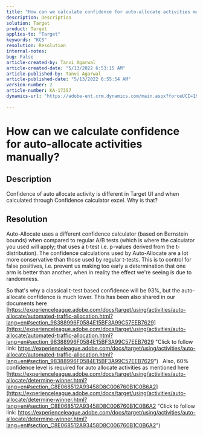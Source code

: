 ```yaml
---
title: "How can we calculate confidence for auto-allocate activities manually?"
description: Description
solution: Target
product: Target
applies-to: "Target"
keywords: "KCS"
resolution: Resolution
internal-notes: 
bug: False
article-created-by: Tanvi Agarwal
article-created-date: "5/13/2022 6:53:15 AM"
article-published-by: Tanvi Agarwal
article-published-date: "5/13/2022 6:55:54 AM"
version-number: 2
article-number: KA-17357
dynamics-url: "https://adobe-ent.crm.dynamics.com/main.aspx?forceUCI=1&pagetype=entityrecord&etn=knowledgearticle&id=9b1eb859-89d2-ec11-a7b5-00224809c27a"

---
```

# How can we calculate confidence for auto-allocate activities manually?

## Description


Confidence of auto allocate activity is different in Target UI and when calculated through Confidence calculator excel. Why is that?


## Resolution


Auto-Allocate uses a different confidence calculator (based on Bernstein bounds) when compared to regular A/B tests (which is where the calculator you used will apply; that uses a t-test i.e. p-values derived from the t-distribution).
 The confidence calculations used by Auto-Allocate are a lot more conservative than those used by regular t-tests. This is to control for false positives, i.e. prevent us making too early a determination that one arm is better than another, when in reality the effect we're seeing is due to randomness.

So that's why a classical t-test based confidence will be  93%, but the auto-allocate confidence is much lower. This has been also shared in our documents here  [https://experienceleague.adobe.com/docs/target/using/activities/auto-allocate/automated-traffic-allocation.html?lang=en#section_98388996F0584E15BF3A99C57EEB7629](https://experienceleague.adobe.com/docs/target/using/activities/auto-allocate/automated-traffic-allocation.html?lang=en#section_98388996F0584E15BF3A99C57EEB7629 "Click to follow link: https://experienceleague.adobe.com/docs/target/using/activities/auto-allocate/automated-traffic-allocation.html?lang=en#section_98388996F0584E15BF3A99C57EEB7629")
  
 Also, 60% confidence level is required for auto allocate activities as mentioned here  [https://experienceleague.adobe.com/docs/target/using/activities/auto-allocate/determine-winner.html?lang=en#section_C8E068512A93458D8C006760B1C0B6A2](https://experienceleague.adobe.com/docs/target/using/activities/auto-allocate/determine-winner.html?lang=en#section_C8E068512A93458D8C006760B1C0B6A2 "Click to follow link: https://experienceleague.adobe.com/docs/target/using/activities/auto-allocate/determine-winner.html?lang=en#section_C8E068512A93458D8C006760B1C0B6A2")
<br><br><br><br><br> 